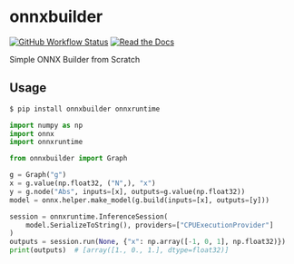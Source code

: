 # onnxbuilder

[![GitHub Workflow Status](https://img.shields.io/github/actions/workflow/status/regen100/onnxbuilder/ci.yml)](https://github.com/regen100/onnxbuilder/actions/workflows/ci.yml)
[![Read the Docs](https://img.shields.io/readthedocs/onnxbuilder)](http://onnxbuilder.readthedocs.io/)

Simple ONNX Builder from Scratch

## Usage

```bash
$ pip install onnxbuilder onnxruntime
```

```python
import numpy as np
import onnx
import onnxruntime

from onnxbuilder import Graph

g = Graph("g")
x = g.value(np.float32, ("N",), "x")
y = g.node("Abs", inputs=[x], outputs=g.value(np.float32))
model = onnx.helper.make_model(g.build(inputs=[x], outputs=[y]))

session = onnxruntime.InferenceSession(
    model.SerializeToString(), providers=["CPUExecutionProvider"]
)
outputs = session.run(None, {"x": np.array([-1, 0, 1], np.float32)})
print(outputs)  # [array([1., 0., 1.], dtype=float32)]
```
